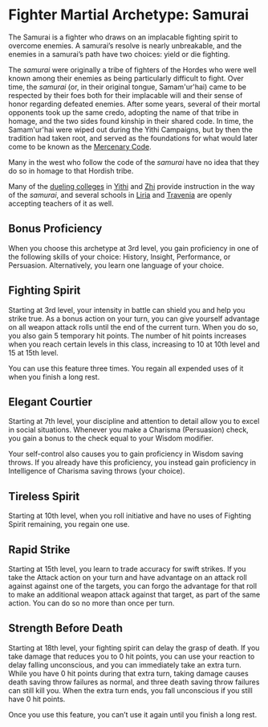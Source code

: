 # Fighter Martial Archetype: Samurai
The Samurai is a fighter who draws on an implacable fighting spirit to overcome enemies. A samurai’s resolve is nearly unbreakable, and the enemies in a samurai’s path have two choices: yield or die fighting.

The *samurai* were originally a tribe of fighters of the Hordes who were well known among their enemies as being particularly difficult to fight. Over time, the *samurai* (or, in their original tongue, Samam'ur'hai) came to be respected by their foes both for their implacable will and their sense of honor regarding defeated enemies. After some years, several of their mortal opponents took up the same credo, adopting the name of that tribe in homage, and the two sides found kinship in their shared code. In time, the Samam'ur'hai were wiped out during the Yithi Campaigns, but by then the tradition had taken root, and served as the foundations for what would later come to be known as the [Mercenary Code](../../Organizations/MercCompanies/Code.md).

Many in the west who follow the code of the *samurai* have no idea that they do so in homage to that Hordish tribe.

Many of the [dueling colleges](../../Organizations/DuelingCollege.md) in [Yithi](../../Nations/Yithi.md) and [Zhi](../../Nations/Zhi.md) provide instruction in the way of the *samurai*, and several schools in [Liria](../../Nations/Liria.md) and [Travenia](../../Nations/Travenia.md) are openly accepting teachers of it as well.

## Bonus Proficiency
When you choose this archetype at 3rd level, you gain proficiency in one of the following skills of your choice: History, Insight, Performance, or Persuasion. Alternatively, you learn one language of your choice.

## Fighting Spirit
Starting at 3rd level, your intensity in battle can shield you and help you strike true. As a bonus action on your turn, you can give yourself advantage on all weapon attack rolls until the end of the current turn. When you do so, you also gain 5 temporary hit points. The number of hit points increases when you reach certain levels in this class, increasing to 10 at 10th level and 15 at 15th level.

You can use this feature three times. You regain all expended uses of it when you finish a long rest.

## Elegant Courtier
Starting at 7th level, your discipline and attention to detail allow you to excel in social situations. Whenever you make a Charisma (Persuasion) check, you gain a bonus to the check equal to your Wisdom modifier.

Your self-control also causes you to gain proficiency in Wisdom saving throws. If you already have this proficiency, you instead gain proficiency in Intelligence of Charisma saving throws (your choice).

## Tireless Spirit
Starting at 10th level, when you roll initiative and have no uses of Fighting Spirit remaining, you regain one use.

## Rapid Strike
Starting at 15th level, you learn to trade accuracy for swift strikes. If you take the Attack action on your turn and have advantage on an attack roll against against one of the targets, you can forgo the advantage for that roll to make an additional weapon attack against that target, as part of the same action. You can do so no more than once per turn.

## Strength Before Death
Starting at 18th level, your fighting spirit can delay the grasp of death. If you take damage that reduces you to 0 hit points, you can use your reaction to delay falling unconscious, and you can immediately take an extra turn. While you have 0 hit points during that extra turn, taking damage causes death saving throw failures as normal, and three death saving throw failures can still kill you. When the extra turn ends, you fall unconscious if you still have 0 hit points.

Once you use this feature, you can’t use it again until you finish a long rest.
